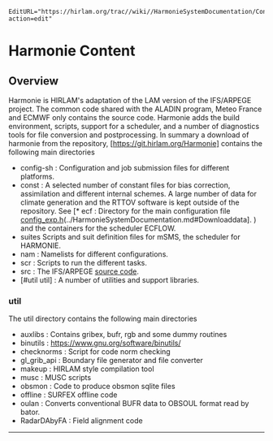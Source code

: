 ```@meta
EditURL="https://hirlam.org/trac//wiki//HarmonieSystemDocumentation/Content?action=edit"
```


# Harmonie Content

## Overview

Harmonie is HIRLAM's adaptation of the LAM version of the IFS/ARPEGE project. The common code shared with the ALADIN program, Meteo France and ECMWF only contains the source code. Harmonie adds the build environment, scripts, support for a scheduler, and a number of diagnostics tools for file conversion and postprocessing. In summary a download of harmonie from the repository, [https://git.hirlam.org/Harmonie] contains the following main directories

 * config-sh : Configuration and job submission files for different platforms.
 * const : A selected number of constant files for bias correction, assimilation and different internal schemes. A large number of data for climate generation and the RTTOV software is kept outside of the repository. See [* ecf : Directory for the main configuration file [config_exp.h](https://hirlam.org/trac/browser/Harmonie/ecf/config_exp.h?rev=release-43h2.beta.3)(../HarmonieSystemDocumentation.md#Downloaddata].
) and the containers for the scheduler ECFLOW.
 * suites Scripts and suit definition files for mSMS, the scheduler for HARMONIE. 
 * nam : Namelists for different configurations.
 * scr : Scripts to run the different tasks.
 * src : The IFS/ARPEGE [source code](../HarmonieSystemDocumentation/Source.md).
 * [#util util] : A number of utilities and support libraries.

### util

 The util directory contains the following main directories

 * auxlibs : Contains gribex, bufr, rgb and some dummy routines
 * binutils : https://www.gnu.org/software/binutils/
 * checknorms : Script for code norm checking
 * gl_grib_api : Boundary file generator and file converter
 * makeup : HIRLAM style compilation tool
 * musc : MUSC scripts
 * obsmon : Code to produce obsmon sqlite files
 * offline : SURFEX offline code
 * oulan : Converts conventional BUFR data to OBSOUL format read by bator.
 * RadarDAbyFA : Field alignment code


----


